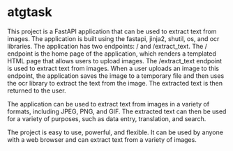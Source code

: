 # atgtask

This project is a FastAPI application that can be used to extract text from images. The application is built using the fastapi, jinja2, shutil, os, and ocr libraries. The application has two endpoints: / and /extract_text. The / endpoint is the home page of the application, which renders a templated HTML page that allows users to upload images. The /extract_text endpoint is used to extract text from images. When a user uploads an image to this endpoint, the application saves the image to a temporary file and then uses the ocr library to extract the text from the image. The extracted text is then returned to the user.

The application can be used to extract text from images in a variety of formats, including JPEG, PNG, and GIF. The extracted text can then be used for a variety of purposes, such as data entry, translation, and search.

The project is easy to use, powerful, and flexible. It can be used by anyone with a web browser and can extract text from a variety of images.
